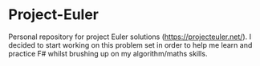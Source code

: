 Project-Euler
=============

Personal repository for project Euler solutions (https://projecteuler.net/). I decided to start working on this problem set in order to help me learn and practice F# whilst brushing up on my algorithm/maths skills.
